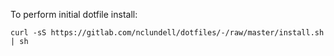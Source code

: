 To perform initial dotfile install:

`curl -sS https://gitlab.com/nclundell/dotfiles/-/raw/master/install.sh | sh`
